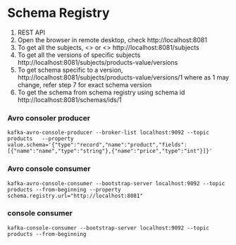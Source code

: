 # Schema Registry

1. REST API
5. Open the browser in remote desktop, check http://localhost:8081
6. To get all the subjects, <<TOPICNAME-key>> or <<TOPICNAME-value>> http://localhost:8081/subjects
7. To get all the versions of specific subjects http://localhost:8081/subjects/products-value/versions
8. To get schema specific to a version, http://localhost:8081/subjects/products-value/versions/1    where as 1 may change, refer step 7 for exact schema version
8. To get the schema from schema registry using schema id  http://localhost:8081/schemas/ids/1

  
### Avro consoler producer
  
  ```
  kafka-avro-console-producer --broker-list localhost:9092 --topic products   --property value.schema='{"type":"record","name":"product","fields":[{"name":"name","type":"string"},{"name":"price","type":"int"}]}'

  ```
  
### Avro console consumer

 ```
 kafka-avro-console-consumer --bootstrap-server localhost:9092 --topic products --from-beginning --property schema.registry.url="http://localhost:8081"
  ```
  

  ###   console consumer

 ```
 kafka-console-consumer --bootstrap-server localhost:9092 --topic products --from-beginning  
  ```
  

